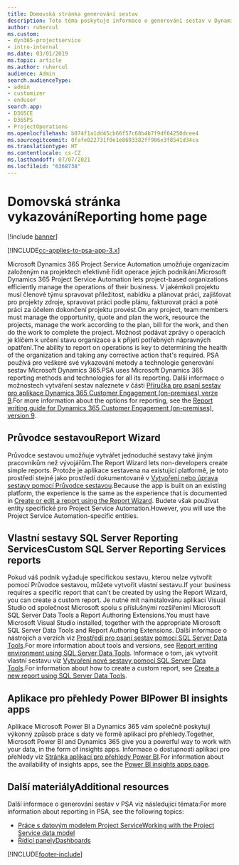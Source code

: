 ```yaml
---
title: Domovská stránka generování sestav
description: Toto téma poskytuje informace o generování sestav v Dynamics 365 Project Service Automation.
author: ruhercul
ms.custom:
- dyn365-projectservice
- intro-internal
ms.date: 03/01/2019
ms.topic: article
ms.author: ruhercul
audience: Admin
search.audienceType:
- admin
- customizer
- enduser
search.app:
- D365CE
- D365PS
- ProjectOperations
ms.openlocfilehash: b074f1a1dd45cb66f57c68b4b7f9df64250dcee4
ms.sourcegitcommit: 0fafe022731f0e1e8693382ff906e3f8541d34ca
ms.translationtype: HT
ms.contentlocale: cs-CZ
ms.lasthandoff: 07/07/2021
ms.locfileid: "6368738"
---
```

# <a name="reporting-home-page"></a><span data-ttu-id="f724a-103">Domovská stránka vykazování</span><span class="sxs-lookup"><span data-stu-id="f724a-103">Reporting home page</span></span>

[!include [banner](../includes/psa-now-project-operations.md)]

[!INCLUDE[cc-applies-to-psa-app-3.x](../includes/cc-applies-to-psa-app-3x.md)]

<span data-ttu-id="f724a-104">Microsoft Dynamics 365 Project Service Automation umožňuje organizacím založeným na projektech efektivně řídit operace jejich podnikání.</span><span class="sxs-lookup"><span data-stu-id="f724a-104">Microsoft Dynamics 365 Project Service Automation lets project-based organizations efficiently manage the operations of their business.</span></span> <span data-ttu-id="f724a-105">V jakémkoli projektu musí členové týmu spravovat příležitost, nabídku a plánovat práci, zajišťovat pro projekty zdroje, spravovat práci podle plánu, fakturovat práci a poté práci za účelem dokončení projektu provést.</span><span class="sxs-lookup"><span data-stu-id="f724a-105">On any project, team members must manage the opportunity, quote and plan the work, resource the projects, manage the work according to the plan, bill for the work, and then do the work to complete the project.</span></span> <span data-ttu-id="f724a-106">Možnost podávat zprávy o operacích je klíčem k určení stavu organizace a k přijetí potřebných nápravných opatření.</span><span class="sxs-lookup"><span data-stu-id="f724a-106">The ability to report on operations is key to determining the health of the organization and taking any corrective action that's required.</span></span> <span data-ttu-id="f724a-107">PSA používá pro veškeré své vykazování metody a technologie generování sestav Microsoft Dynamics 365.</span><span class="sxs-lookup"><span data-stu-id="f724a-107">PSA uses Microsoft Dynamics 365 reporting methods and technologies for all its reporting.</span></span> <span data-ttu-id="f724a-108">Další informace o možnostech vytváření sestav naleznete v části [Příručka pro psaní sestav pro aplikace Dynamics 365 Customer Engagement (on-premises) verze 9](/dynamics365/customerengagement/on-premises/analytics/reporting-analytics-with-dynamics-365).</span><span class="sxs-lookup"><span data-stu-id="f724a-108">For more information about the options for reporting, see the [Report writing guide for Dynamics 365 Customer Engagement (on-premises), version 9](/dynamics365/customerengagement/on-premises/analytics/reporting-analytics-with-dynamics-365).</span></span>

## <a name="report-wizard"></a><span data-ttu-id="f724a-109">Průvodce sestavou</span><span class="sxs-lookup"><span data-stu-id="f724a-109">Report Wizard</span></span>

<span data-ttu-id="f724a-110">Průvodce sestavou umožňuje vytvářet jednoduché sestavy také jiným pracovníkům než vývojářům.</span><span class="sxs-lookup"><span data-stu-id="f724a-110">The Report Wizard lets non-developers create simple reports.</span></span> <span data-ttu-id="f724a-111">Protože je aplikace sestavena na existující platformě, je toto prostředí stejné jako prostředí dokumentované v [Vytvoření nebo úprava sestavy pomocí Průvodce sestavou](/dynamics365/customerengagement/on-premises/basics/create-edit-copy-report-wizard).</span><span class="sxs-lookup"><span data-stu-id="f724a-111">Because the app is built on an existing platform, the experience is the same as the experience that is documented in [Create or edit a report using the Report Wizard](/dynamics365/customerengagement/on-premises/basics/create-edit-copy-report-wizard).</span></span> <span data-ttu-id="f724a-112">Budete však používat entity specifické pro Project Service Automation.</span><span class="sxs-lookup"><span data-stu-id="f724a-112">However, you will use the Project Service Automation-specific entities.</span></span>

## <a name="custom-sql-server-reporting-services-reports"></a><span data-ttu-id="f724a-113">Vlastní sestavy SQL Server Reporting Services</span><span class="sxs-lookup"><span data-stu-id="f724a-113">Custom SQL Server Reporting Services reports</span></span>

<span data-ttu-id="f724a-114">Pokud váš podnik vyžaduje specifickou sestavu, kterou nelze vytvořit pomocí Průvodce sestavou, můžete vytvořit vlastní sestavu.</span><span class="sxs-lookup"><span data-stu-id="f724a-114">If your business requires a specific report that can't be created by using the Report Wizard, you can create a custom report.</span></span> <span data-ttu-id="f724a-115">Je nutné mít nainstalovánu aplikaci Visual Studio od společnost Microsoft spolu s příslušnými rozšířeními Microsoft SQL Server Data Tools a Report Authoring Extensions.</span><span class="sxs-lookup"><span data-stu-id="f724a-115">You must have Microsoft Visual Studio installed, together with the appropriate Microsoft SQL Server Data Tools and Report Authoring Extensions.</span></span> <span data-ttu-id="f724a-116">Další informace o nástrojích a verzích viz [Prostředí pro psaní sestav pomocí SQL Server Data Tools](/dynamics365/customerengagement/on-premises/analytics/report-writing-environment-using-sql-server-data-tools).</span><span class="sxs-lookup"><span data-stu-id="f724a-116">For more information about tools and versions, see [Report writing environment using SQL Server Data Tools](/dynamics365/customerengagement/on-premises/analytics/report-writing-environment-using-sql-server-data-tools).</span></span> <span data-ttu-id="f724a-117">Informace o tom, jak vytvořit vlastní sestavu viz [Vytvoření nové sestavy pomocí SQL Server Data Tools](/dynamics365/customerengagement/on-premises/analytics/create-a-new-report-using-sql-server-data-tools).</span><span class="sxs-lookup"><span data-stu-id="f724a-117">For information about how to create a custom report, see [Create a new report using SQL Server Data Tools](/dynamics365/customerengagement/on-premises/analytics/create-a-new-report-using-sql-server-data-tools).</span></span>

## <a name="power-bi-insights-apps"></a><span data-ttu-id="f724a-118">Aplikace pro přehledy Power BI</span><span class="sxs-lookup"><span data-stu-id="f724a-118">Power BI insights apps</span></span>

<span data-ttu-id="f724a-119">Aplikace Microsoft Power BI a Dynamics 365 vám společně poskytují výkonný způsob práce s daty ve formě aplikací pro přehledy.</span><span class="sxs-lookup"><span data-stu-id="f724a-119">Together, Microsoft Power BI and Dynamics 365 give you a powerful way to work with your data, in the form of insights apps.</span></span> <span data-ttu-id="f724a-120">Informace o dostupnosti aplikací pro přehledy viz [Stránka aplikací pro přehledy Power BI](https://powerbi.microsoft.com/power-bi-insights-apps/).</span><span class="sxs-lookup"><span data-stu-id="f724a-120">For information about the availability of insights apps, see the [Power BI insights apps page](https://powerbi.microsoft.com/power-bi-insights-apps/).</span></span>


## <a name="additional-resources"></a><span data-ttu-id="f724a-121">Další materiály</span><span class="sxs-lookup"><span data-stu-id="f724a-121">Additional resources</span></span>
<span data-ttu-id="f724a-122">Další informace o generování sestav v PSA viz následující témata:</span><span class="sxs-lookup"><span data-stu-id="f724a-122">For more information about reporting in PSA, see the following topics:</span></span>

- [<span data-ttu-id="f724a-123">Práce s datovým modelem Project Service</span><span class="sxs-lookup"><span data-stu-id="f724a-123">Working with the Project Service data model</span></span>](reports-working-project-service-data-model.md)
- [<span data-ttu-id="f724a-124">Řídicí panely</span><span class="sxs-lookup"><span data-stu-id="f724a-124">Dashboards</span></span>](reports-dashboards.md)



[!INCLUDE[footer-include](../includes/footer-banner.md)]